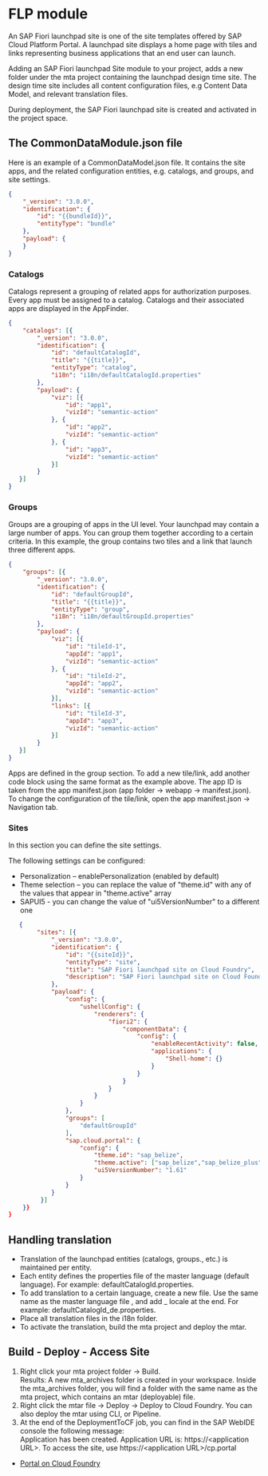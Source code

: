 # FLP module

An SAP Fiori launchpad site is one of the site templates offered by SAP Cloud Platform Portal. A launchpad site displays
a home page with tiles and links representing business applications that an end user can launch.

Adding an SAP Fiori launchpad Site module to your project, adds a new folder under the mta project containing the
launchpad design time site. The design time site includes all content configuration files, e.g Content Data Model, and
relevant translation files.

During deployment, the SAP Fiori launchpad site is created and activated in the project space.

## The CommonDataModule.json file

Here is an example of a CommonDataModel.json file. It contains the site apps, and the related configuration entities,
e.g. catalogs, and groups, and site settings.

```json
{
    "_version": "3.0.0",
    "identification": {
        "id": "{{bundleId}}",
        "entityType": "bundle"
    },
    "payload": {
    }
}
``` 

### Catalogs

Catalogs represent a grouping of related apps for authorization purposes. Every app must be assigned to a catalog.
Catalogs and their associated apps are displayed in the AppFinder.

```json
{
    "catalogs": [{
        "_version": "3.0.0",
        "identification": {
            "id": "defaultCatalogId",
            "title": "{{title}}",
            "entityType": "catalog",
            "i18n": "i18n/defaultCatalogId.properties" 
        },
        "payload": {
            "viz": [{
                "id": "app1",
                "vizId": "semantic-action"
            }, {
                "id": "app2",
                "vizId": "semantic-action"
            }, {
                "id": "app3",
                "vizId": "semantic-action"
            }]
        }
   }]
}
```

### Groups

Groups are a grouping of apps in the UI level. Your launchpad may contain a large number of apps. You can group them
together according to a certain criteria. In this example, the group contains two tiles and a link that launch three
different apps.

```json
{
    "groups": [{
        "_version": "3.0.0",
        "identification": {
            "id": "defaultGroupId",
            "title": "{{title}}",
            "entityType": "group",
            "i18n": "i18n/defaultGroupId.properties"
        },
        "payload": {
            "viz": [{
                "id": "tileId-1",
                "appId": "app1",
                "vizId": "semantic-action"
            }, {
                "id": "tileId-2",
                "appId": "app2",
                "vizId": "semantic-action"
            }],
            "links": [{
                "id": "tileId-3",
                "appId": "app3",
                "vizId": "semantic-action"
            }] 
        }
   }]
}
```

Apps are defined in the group section. To add a new tile/link, add another code block using the same format as the
example above. The app ID is taken from the app manifest.json (app folder → webapp → manifest.json). To change the
configuration of the tile/link, open the app manifest.json → Navigation tab.

### Sites

In this section you can define the site settings.

The following settings can be configured:

* Personalization – enablePersonalization (enabled by default)
* Theme selection – you can replace the value of "theme.id" with any of the values that appear in "theme.active" array
* SAPUI5 - you can change the value of "ui5VersionNumber" to a different one

```json
   {
        "sites": [{
            "_version": "3.0.0",
            "identification": {
                "id": "{{siteId}}",
                "entityType": "site",
                "title": "SAP Fiori launchpad site on Cloud Foundry",
                "description": "SAP Fiori launchpad site on Cloud Foundry, deployed from SAP Web IDE"
            },
            "payload": {
                "config": {
                    "ushellConfig": {
                        "renderers": {
                            "fiori2": {
                                "componentData": {
                                    "config": {  
                                        "enableRecentActivity": false,
                                        "applications": {
                                            "Shell-home": {}
                                        }
                                    }
                                }
                            }
                        }
                    }
                },
                "groups": [ 
                    "defaultGroupId"
                ],
                "sap.cloud.portal": { 
                    "config": { 
                        "theme.id": "sap_belize",
                        "theme.active": ["sap_belize","sap_belize_plus","sap_belize_hcb","sap_belize_hcw"],
                        "ui5VersionNumber": "1.61"
                    }
                }
            }
         }]
    }}
}    
```

## Handling translation

* Translation of the launchpad entities (catalogs, groups., etc.) is maintained per entity.
* Each entity defines the properties file of the master language (default language). For example:
  defaultCatalogId.properties.
* To add translation to a certain language, create a new file. Use the same name as the master language file , and add _
  locale at the end. For example: defaultCatalogId_de.properties.
* Place all translation files in the i18n folder.
* To activate the translation, build the mta project and deploy the mtar.

## Build - Deploy - Access Site

1. Right click your mta project folder → Build.  
   Results: A new mta_archives folder is created in your workspace. Inside the mta_archives folder, you will find a
   folder with the same name as the mta project, which contains an mtar (deployable) file.
2. Right click the mtar file → Deploy → Deploy to Cloud Foundry. You can also deploy the mtar using CLI, or Pipeline.
3. At the end of the DeploymentToCF job, you can find in the SAP WebIDE console the following message:  
   Application <appRputer module name> has been created. Application URL is: https://\<application URL>. To access the
   site, use https://\<application URL>/cp.portal

* [Portal on Cloud Foundry](https://help.sap.com/viewer/ad4b9f0b14b0458cad9bd27bf435637d/Cloud/en-US/5798687972fd4c2bace31c65b47f5587.html)

